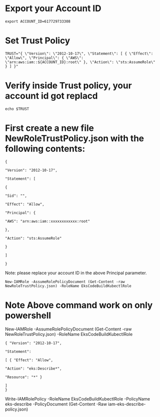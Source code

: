 # Export your Account ID
```
export ACCOUNT_ID=617729733308
```
# Set Trust Policy
```
TRUST="{ \"Version\": \"2012-10-17\", \"Statement\": [ { \"Effect\": \"Allow\", \"Principal\": { \"AWS\": \"arn:aws:iam::${ACCOUNT_ID}:root\" }, \"Action\": \"sts:AssumeRole\" } ] }"
```
# Verify inside Trust policy, your account id got replacd
```
echo $TRUST
```

# First create a new file NewRoleTrustPolicy.json with the following contents:
```
{

"Version": "2012-10-17",

"Statement": [

{

"Sid": "",

"Effect": "Allow",

"Principal": {

"AWS": "arn:aws:iam::xxxxxxxxxxxx:root"

},

"Action": "sts:AssumeRole"

}

]

}
```
Note: please replace your account ID in the above Principal parameter.
```
New-IAMRole -AssumeRolePolicyDocument (Get-Content -raw NewRoleTrustPolicy.json) -RoleName EksCodeBuildKubectlRole
```
# Note Above command work on only powershell 

New-IAMRole -AssumeRolePolicyDocument (Get-Content -raw NewRoleTrustPolicy.json) -RoleName EksCodeBuildKubectlRole

```
{ "Version": "2012-10-17",

"Statement":

[ { "Effect": "Allow",

"Action": "eks:Describe*",

"Resource": "*" }

]
}
```
Write-IAMRolePolicy -RoleName EksCodeBuildKubectlRole -PolicyName eks-describe -PolicyDocument (Get-Content -Raw iam-eks-describe-policy.json)
